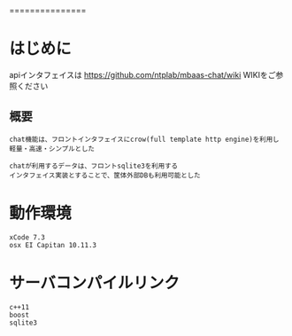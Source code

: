 ===============


# はじめに

apiインタフェイスは https://github.com/ntplab/mbaas-chat/wiki WIKIをご参照ください

## 概要

```
chat機能は、フロントインタフェイスにcrow(full template http engine)を利用し
軽量・高速・シンプルとした

chatが利用するデータは、フロントsqlite3を利用する
インタフェイス実装とすることで、筐体外部DBも利用可能とした

```

# 動作環境

```
xCode 7.3
osx EI Capitan 10.11.3
```

# サーバコンパイルリンク

```
c++11
boost
sqlite3
```
